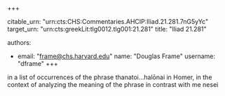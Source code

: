 +++


citable_urn: "urn:cts:CHS:Commentaries.AHCIP:Iliad.21.281.7nG5yYc"
target_urn: "urn:cts:greekLit:tlg0012.tlg001:21.281"
title: "Iliad 21.281"

authors:
- email: "frame@chs.harvard.edu"
  name: "Douglas Frame"
  username: "dframe"
+++

<p>in a list of occurrences of the phrase thanatoi…halōnai in Homer, in the context of analyzing the meaning of the phrase in contrast with me nesei</p>